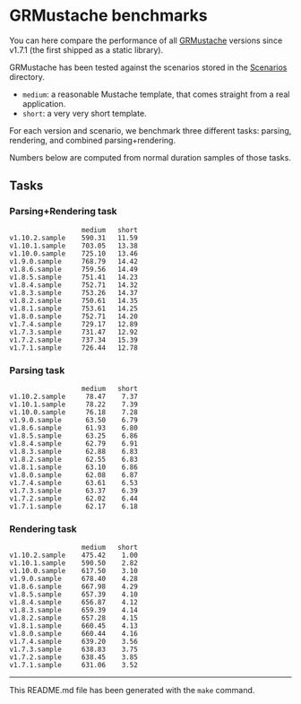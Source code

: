 # GRMustache benchmarks

You can here compare the performance of all [GRMustache](https://github.com/groue/GRMustache) versions since v1.7.1 (the first shipped as a static library).

GRMustache has been tested against the scenarios stored in the [Scenarios](GRMustacheBenchmark/tree/master/Scenarios) directory.

- `medium`: a reasonable Mustache template, that comes straight from a real application.
- `short`: a very very short template.

For each version and scenario, we benchmark three different tasks: parsing, rendering, and combined parsing+rendering.

Numbers below are computed from normal duration samples of those tasks.

## Tasks


### Parsing+Rendering task

	                  medium   short
	v1.10.2.sample    590.31   11.59
	v1.10.1.sample    703.05   13.38
	v1.10.0.sample    725.10   13.46
	v1.9.0.sample     768.79   14.42
	v1.8.6.sample     759.56   14.49
	v1.8.5.sample     751.41   14.23
	v1.8.4.sample     752.71   14.32
	v1.8.3.sample     753.26   14.37
	v1.8.2.sample     750.61   14.35
	v1.8.1.sample     753.61   14.25
	v1.8.0.sample     752.71   14.20
	v1.7.4.sample     729.17   12.89
	v1.7.3.sample     731.47   12.92
	v1.7.2.sample     737.34   15.39
	v1.7.1.sample     726.44   12.78

### Parsing task

	                  medium   short
	v1.10.2.sample     78.47    7.37
	v1.10.1.sample     78.22    7.39
	v1.10.0.sample     76.18    7.28
	v1.9.0.sample      63.50    6.79
	v1.8.6.sample      61.93    6.80
	v1.8.5.sample      63.25    6.86
	v1.8.4.sample      62.79    6.91
	v1.8.3.sample      62.88    6.83
	v1.8.2.sample      62.55    6.83
	v1.8.1.sample      63.10    6.86
	v1.8.0.sample      62.08    6.87
	v1.7.4.sample      63.61    6.53
	v1.7.3.sample      63.37    6.39
	v1.7.2.sample      62.02    6.44
	v1.7.1.sample      62.17    6.18

### Rendering task

	                  medium   short
	v1.10.2.sample    475.42    1.00
	v1.10.1.sample    590.50    2.82
	v1.10.0.sample    617.50    3.10
	v1.9.0.sample     678.40    4.28
	v1.8.6.sample     667.98    4.29
	v1.8.5.sample     657.39    4.10
	v1.8.4.sample     656.87    4.12
	v1.8.3.sample     659.39    4.14
	v1.8.2.sample     657.28    4.15
	v1.8.1.sample     660.45    4.13
	v1.8.0.sample     660.44    4.16
	v1.7.4.sample     639.20    3.56
	v1.7.3.sample     638.83    3.75
	v1.7.2.sample     638.45    3.85
	v1.7.1.sample     631.06    3.52

-----

This README.md file has been generated with the `make` command.

